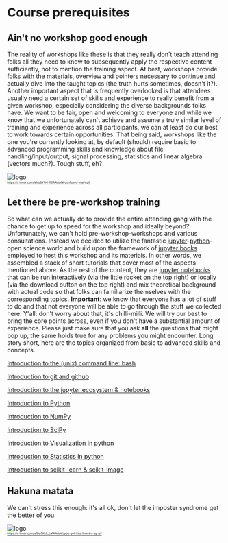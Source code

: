 # Course prerequisites


## Ain't no workshop good enough
The reality of workshops like these is that they really don't teach attending folks all they need to know to subsequently apply the respective content sufficiently, not to mention the training aspect. At best, workshops provide folks with the materials, overview and pointers necessary to continue and actually dive into the taught topics (the truth hurts sometimes, doesn't it?). Another important aspect that is frequently overlooked is that attendees usually need a certain set of skills and experience to really benefit from a given workshop, especially considering the diverse backgrounds folks have. We want to be fair, open and welcoming to everyone and while we know that we unfortunately can't achieve and assume a truly similar level of training and experience across all participants, we can at least do our best to work towards certain opportunities. That being said, workshops like the one you're currently looking at, by default (should) require basic to advanced programming skills and knowledge about file handling/input/output, signal processing, statistics and linear algebra (vectors much?). Tough stuff, eh?  

![logo](https://c.tenor.com/MsuBYU4-fI0AAAAM/confused-math.gif)\
<sub><sup><sub><sup>https://c.tenor.com/MsuBYU4-fI0AAAAM/confused-math.gif
</sup></sub></sup></sub>

## Let there be pre-workshop training
So what can we actually do to provide the entire attending gang with the chance to get up to speed for the workshop and ideally beyond? Unfortunately, we can't hold pre-workshop-workshops and various consultations. Instead we decided to utilize the fantastic [jupyter](https://jupyter.org/)-[python](https://www.python.org/)-open science world and build upon the framework of [jupyter books](https://jupyterbook.org/intro.html) employed to host this workshop and its materials. In other words, we assembled a stack of short tutorials that cover most of the aspects mentioned above. As the rest of the content, they are [jupyter notebooks](https://jupyter-notebook.readthedocs.io/en/stable/) that can be run interactively (via the little rocket on the top right) or locally (via the download button on the top right) and mix theoretical background with actual code so that folks can familiarize themselves with the corresponding topics. 
**Important**: we know that everyone has a lot of stuff to do and that not everyone will be able to go through the stuff we collected here. Y'all: don't worry about that, it's chilli-milli. We will try our best to bring the core points across, even if you don't have a substantial amount of experience. Please just make sure that you ask **all** the questions that might pop up, the same holds true for any problems you might encounter. Long story short, here are the topics organized from basic to advanced skills and concepts. 

[Introduction to the (unix) command line: bash](https://peerherholz.github.io/workshop_IRTG2150/prerequisites/intro_to_shell.html)

[Introduction to git and github](https://peerherholz.github.io/workshop_IRTG2150/prerequisites/intro_to_git_and_github.html)

[Introduction to the jupyter ecosystem & notebooks](https://peerherholz.github.io/workshop_IRTG2150/prerequisites/intro_jupyter.html)

[Introduction to Python](https://peerherholz.github.io/workshop_IRTG2150/prerequisites/intro_python.html)

[Introduction to NumPy](https://peerherholz.github.io/workshop_IRTG2150/prerequisites/python_numpy.html)

[Introduction to SciPy](https://peerherholz.github.io/workshop_IRTG2150/prerequisites/python_scipy.html)

[Introduction to Visualization in python](https://peerherholz.github.io/workshop_IRTG2150/prerequisites/python_visualization.html)

[Introduction to Statistics in python](https://peerherholz.github.io/workshop_IRTG2150/prerequisites/intro_statistics.html)

[Introduction to scikit-learn & scikit-image](https://peerherholz.github.io/workshop_IRTG2150/prerequisites/python_scikit.html)



## Hakuna matata
We can't stress this enough: it's all ok, don't let the imposter syndrome get the better of you.

![logo](https://c.tenor.com/yfDp5K_0_LMAAAAC/you-got-this-thumbs-up.gif)\
<sub><sup><sub><sup>https://c.tenor.com/yfDp5K_0_LMAAAAC/you-got-this-thumbs-up.gif
</sup></sub></sup></sub>

